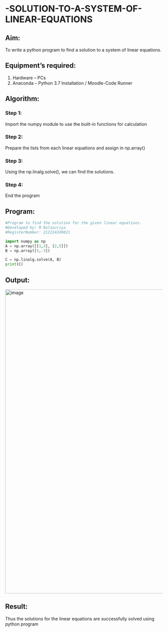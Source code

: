 # -SOLUTION-TO-A-SYSTEM-OF-LINEAR-EQUATIONS
## Aim:
To write a python program to find a solution to a system of linear equations.
## Equipment’s required:
1. 	Hardware – PCs
2. 	Anaconda – Python 3.7 Installation / Moodle-Code Runner
## Algorithm:
### Step 1: 
Import the numpy module to use the built-in functions for calculation
### Step 2: 
Prepare the lists from each linear equations and assign in np.array()
### Step 3: 
Using the np.linalg.solve(), we can find the solutions.
### Step 4: 
End the program
## Program:
```python
#Program to find the solution for the given linear equations.
#Developed by: M Balasuriya
#RegisterNumber: 212224240021

import numpy as np
A = np.array([[1,3], [2,5]])
B = np.array([5,-3])

C = np.linalg.solve(A, B)
print(C)
```

## Output:
<img width="1280" height="971" alt="image" src="https://github.com/user-attachments/assets/02e59359-f16b-487d-ab24-6adfafd37498" />


## Result: 
Thus the solutions for the linear equations are successfully solved using python program


